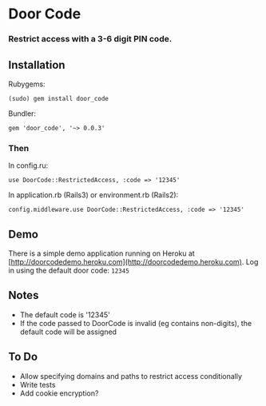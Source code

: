 Door Code
=========

### Restrict access with a 3-6 digit PIN code.

## Installation

Rubygems:

    (sudo) gem install door_code

Bundler:

    gem 'door_code', '~> 0.0.3'

### Then
    
In config.ru:

    use DoorCode::RestrictedAccess, :code => '12345'
    
In application.rb (Rails3) or environment.rb (Rails2):

    config.middleware.use DoorCode::RestrictedAccess, :code => '12345'

## Demo

There is a simple demo application running on Heroku at [http://doorcodedemo.heroku.com](http://doorcodedemo.heroku.com). Log in using the default door code: `12345`

## Notes

* The default code is '12345'
* If the code passed to DoorCode is invalid (eg contains non-digits), the default code will be assigned

## To Do

* Allow specifying domains and paths to restrict access conditionally
* Write tests
* Add cookie encryption?
